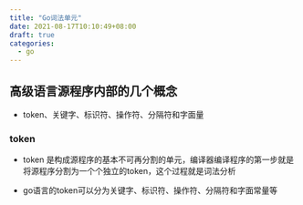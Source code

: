 ```yaml
---
title: "Go词法单元"
date: 2021-08-17T10:10:49+08:00
draft: true
categories:
  - go
---
```

<!--more-->

## 高级语言源程序内部的几个概念

- token、关键字、标识符、操作符、分隔符和字面量

### token

- token 是构成源程序的基本不可再分割的单元，编译器编译程序的第一步就是将源程序分割为一个个独立的token，这个过程就是词法分析

- go语言的token可以分为关键字、标识符、操作符、分隔符和字面常量等


